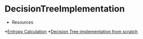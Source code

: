 # DecisionTreeImplementation

* Resources

*[Entropy Calculation](https://medium.com/@rishabhjain_22692/decision-trees-it-begins-here-93ff54ef134)
*[Decision Tree implementation from scratch](https://medium.com/@rakendd/decision-tree-from-scratch-9e23bcfb4928)